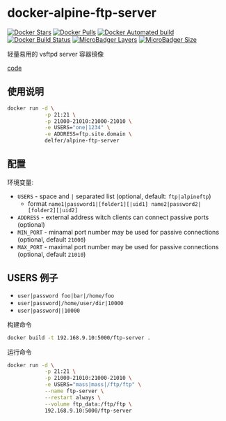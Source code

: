 # docker-alpine-ftp-server

[![Docker Stars](https://img.shields.io/docker/stars/delfer/alpine-ftp-server.svg)](https://hub.docker.com/r/delfer/alpine-ftp-server/) [![Docker Pulls](https://img.shields.io/docker/pulls/delfer/alpine-ftp-server.svg)](https://hub.docker.com/r/delfer/alpine-ftp-server/) [![Docker Automated build](https://img.shields.io/docker/automated/delfer/alpine-ftp-server.svg)](https://hub.docker.com/r/delfer/alpine-ftp-server/) [![Docker Build Status](https://img.shields.io/docker/build/delfer/alpine-ftp-server.svg)](https://hub.docker.com/r/delfer/alpine-ftp-server/) [![MicroBadger Layers](https://img.shields.io/microbadger/layers/delfer/alpine-ftp-server.svg)](https://hub.docker.com/r/delfer/alpine-ftp-server/) [![MicroBadger Size](https://img.shields.io/microbadger/image-size/delfer/alpine-ftp-server.svg)](https://hub.docker.com/r/delfer/alpine-ftp-server/)

轻量易用的 vsftpd server 容器镜像

[code](https://github.com/delfer/docker-alpine-ftp-server)

## 使用说明

``` bash
docker run -d \
            -p 21:21 \
            -p 21000-21010:21000-21010 \
            -e USERS="one|1234" \
            -e ADDRESS=ftp.site.domain \
            delfer/alpine-ftp-server
```

## 配置

环境变量:

- `USERS` - space and `|` separated list (optional, default: `ftp|alpineftp`)
  - format `name1|password1|[folder1][|uid1] name2|password2|[folder2][|uid2]`
- `ADDRESS` - external address witch clients can connect passive ports (optional)
- `MIN_PORT` - minamal port number may be used for passive connections (optional, default `21000`)
- `MAX_PORT` - maximal port number may be used for passive connections (optional, default `21010`)

## USERS 例子

- `user|password foo|bar|/home/foo`
- `user|password|/home/user/dir|10000`
- `user|password||10000`

构建命令

``` bash
docker build -t 192.168.9.10:5000/ftp-server .
```

运行命令

``` bash
docker run -d \
            -p 21:21 \
            -p 21000-21010:21000-21010 \
            -e USERS="mass|mass|/ftp/ftp" \
            --name ftp-server \
            --restart always \
            --volume ftp_data:/ftp/ftp \
            192.168.9.10:5000/ftp-server
```